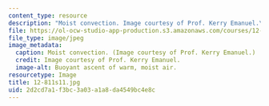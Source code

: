 ```yaml
---
content_type: resource
description: "Moist convection. Image courtesy of Prof. Kerry Emanuel.\r\n"
file: https://ol-ocw-studio-app-production.s3.amazonaws.com/courses/12-811-tropical-meteorology-spring-2011/2d2cd7a1f3bc3a03a1a8da4549bc4e8c_12-811s11.jpg
file_type: image/jpeg
image_metadata:
  caption: Moist convection. (Image courtesy of Prof. Kerry Emanuel.)
  credit: Image courtesy of Prof. Kerry Emanuel.
  image-alt: Buoyant ascent of warm, moist air.
resourcetype: Image
title: 12-811s11.jpg
uid: 2d2cd7a1-f3bc-3a03-a1a8-da4549bc4e8c
---
```

